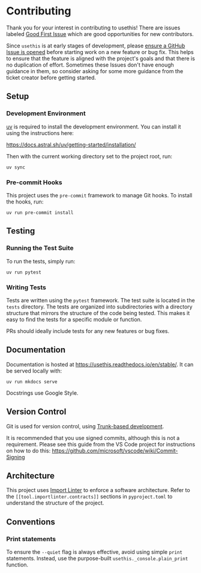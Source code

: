 # Contributing

Thank you for your interest in contributing to usethis! There are issues labeled
[Good First Issue](https://github.com/usethis-python/usethis-python/issues?q=is%3Aissue%20state%3Aopen%20label%3A%22good%20first%20issue%22)
which are good opportunities for new contributors.

Since `usethis` is at early stages of development, please
[ensure a GitHub Issue is opened](https://github.com/usethis-python/usethis-python/issues)
before starting work on a new feature or bug fix. This helps to ensure that the
feature is aligned with the project's goals and that there is no duplication of effort. Sometimes these Issues don't have enough guidance in them, so consider asking for some more guidance from the ticket creator before getting started.

## Setup

### Development Environment

[uv](https://github.com/astral-sh/uv) is required to install the development
environment. You can install it using the instructions here:

<https://docs.astral.sh/uv/getting-started/installation/>

Then with the current working directory set to the project root, run:

```shell
uv sync
```

### Pre-commit Hooks

This project uses the `pre-commit` framework to manage Git hooks. To install the hooks,
run:

```shell
uv run pre-commit install
```

## Testing

### Running the Test Suite

To run the tests, simply run:

```shell
uv run pytest
```

### Writing Tests

Tests are written using the `pytest` framework. The test suite is located in the
`tests` directory. The tests are organized into subdirectories with a directory
structure that mirrors the structure of the code being tested. This makes it easy
to find the tests for a specific module or function.

PRs should ideally include tests for any new features or bug fixes.

## Documentation

Documentation is hosted at <https://usethis.readthedocs.io/en/stable/>. It can be served
locally with:

```shell
uv run mkdocs serve
```

Docstrings use Google Style.

## Version Control

Git is used for version control, using
[Trunk-based development](https://trunkbaseddevelopment.com/).

It is recommended that you use signed commits, although this is not a requirement.
Please see this guide from the VS Code project for instructions on how to do this:
<https://github.com/microsoft/vscode/wiki/Commit-Signing>

## Architecture

This project uses [Import Linter](https://import-linter.readthedocs.io/en/stable/) to
enforce a software architecture. Refer to the `[[tool.importlinter.contracts]]` sections
in `pyproject.toml` to understand the structure of the project.

## Conventions

### Print statements

To ensure the `--quiet` flag is always effective, avoid using simple `print` statements.
Instead, use the purpose-built `usethis._console.plain_print` function.
